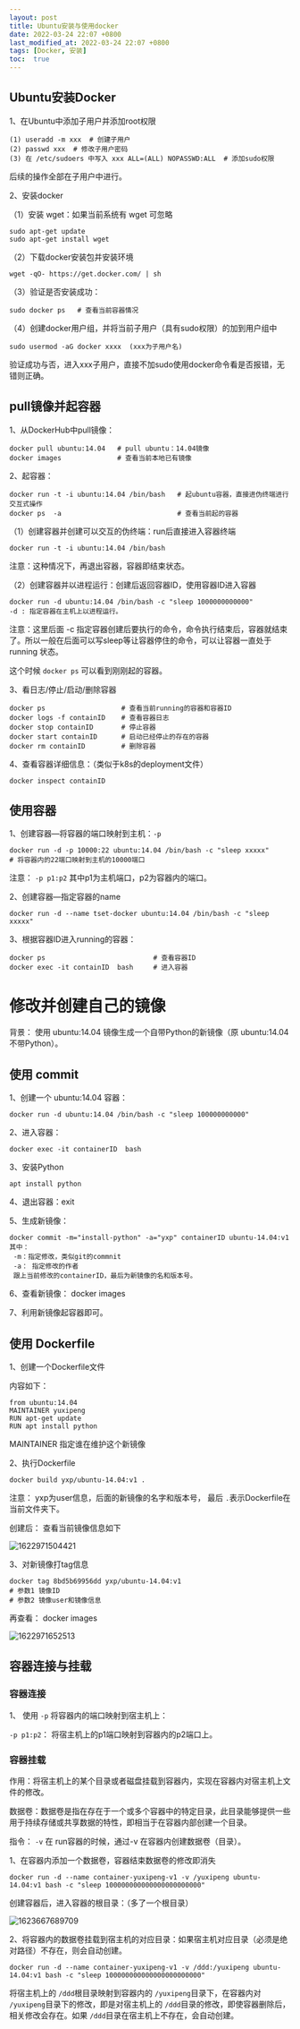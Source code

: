 ```yaml
---
layout: post
title: Ubuntu安装与使用docker
date: 2022-03-24 22:07 +0800
last_modified_at: 2022-03-24 22:07 +0800
tags: [Docker, 安装]
toc:  true
---
```


## Ubuntu安装Docker

1、在Ubuntu中添加子用户并添加root权限

```
(1) useradd -m xxx  # 创建子用户
(2) passwd xxx  # 修改子用户密码
(3) 在 /etc/sudoers 中写入 xxx ALL=(ALL) NOPASSWD:ALL  # 添加sudo权限
```

后续的操作全部在子用户中进行。

2、安装docker

（1）安装 wget：如果当前系统有 wget 可忽略

```
sudo apt-get update 
sudo apt-get install wget
```

（2）下载docker安装包并安装环境

```
wget -qO- https://get.docker.com/ | sh
```

（3）验证是否安装成功：

```
sudo docker ps   # 查看当前容器情况
```

（4）创建docker用户组，并将当前子用户（具有sudo权限）的加到用户组中

```
sudo usermod -aG docker xxxx  (xxx为子用户名)
```

验证成功与否，进入xxx子用户，直接不加sudo使用docker命令看是否报错，无错则正确。



## pull镜像并起容器

1、从DockerHub中pull镜像：

```
docker pull ubuntu:14.04   # pull ubuntu：14.04镜像
docker images 			   # 查看当前本地已有镜像
```

2、起容器：

```
docker run -t -i ubuntu:14.04 /bin/bash   # 起ubuntu容器，直接进伪终端进行交互式操作
docker ps  -a  							  # 查看当前起的容器
```

（1）创建容器并创建可以交互的伪终端：run后直接进入容器终端

```
docker run -t -i ubuntu:14.04 /bin/bash
```

注意：这种情况下，再退出容器，容器即结束状态。

（2）创建容器并以进程运行：创建后返回容器ID，使用容器ID进入容器

```
docker run -d ubuntu:14.04 /bin/bash -c "sleep 1000000000000"
-d : 指定容器在主机上以进程运行。
```

注意：这里后面 -c 指定容器创建后要执行的命令，命令执行结束后，容器就结束了。所以一般在后面可以写sleep等让容器停住的命令，可以让容器一直处于 running 状态。

这个时候 `docker ps` 可以看到刚刚起的容器。

3、看日志/停止/启动/删除容器

```
docker ps  					# 查看当前running的容器和容器ID
docker logs -f containID    # 查看容器日志
docker stop containID		# 停止容器
docker start containID      # 启动已经停止的存在的容器
docker rm containID 		# 删除容器
```

4、查看容器详细信息：（类似于k8s的deployment文件）

```
docker inspect containID
```



## 使用容器

1、创建容器—将容器的端口映射到主机：`-p`

```
docker run -d -p 10000:22 ubuntu:14.04 /bin/bash -c "sleep xxxxx"
# 将容器内的22端口映射到主机的10000端口
```

注意： `-p p1:p2` 其中p1为主机端口，p2为容器内的端口。

2、创建容器—指定容器的name

```
docker run -d --name tset-docker ubuntu:14.04 /bin/bash -c "sleep xxxxx"
```

3、根据容器ID进入running的容器：

```
docker ps   						# 查看容器ID
docker exec -it containID  bash 	# 进入容器
```


# 修改并创建自己的镜像

背景： 使用 ubuntu:14.04 镜像生成一个自带Python的新镜像（原 ubuntu:14.04 不带Python）。

## 使用 commit

1、创建一个  ubuntu:14.04  容器：

```
docker run -d ubuntu:14.04 /bin/bash -c "sleep 100000000000"
```

2、进入容器：

```
docker exec -it containerID  bash
```

3、安装Python

```
apt install python
```

4、退出容器：exit

5、生成新镜像：

```
docker commit -m="install-python" -a="yxp" containerID ubuntu-14.04:v1
其中：
 -m：指定修改，类似git的commnit
 -a： 指定修改的作者
 跟上当前修改的containerID，最后为新镜像的名和版本号。
```

6、查看新镜像： docker images

7、利用新镜像起容器即可。



## 使用 Dockerfile 

1、创建一个Dockerfile文件

内容如下：

```
from ubuntu:14.04
MAINTAINER yuxipeng
RUN apt-get update
RUN apt install python
```

MAINTAINER 指定谁在维护这个新镜像

2、执行Dockerfile

```
docker build yxp/ubuntu-14.04:v1 .
```

注意： yxp为user信息，后面的新镜像的名字和版本号， 最后 `.`表示Dockerfile在当前文件夹下。

创建后： 查看当前镜像信息如下

![1622971504421](/image/1622971504421.png)

3、对新镜像打tag信息

```
docker tag 8bd5b69956dd yxp/ubuntu-14.04:v1
# 参数1 镜像ID
# 参数2 镜像user和镜像信息
```

再查看： docker images

![1622971652513](/image/1622971652513.png)



## 容器连接与挂载

### 容器连接

1、 使用 `-p` 将容器内的端口映射到宿主机上：

`-p p1:p2`： 将宿主机上的p1端口映射到容器内的p2端口上。



### 容器挂载

作用：将宿主机上的某个目录或者磁盘挂载到容器内，实现在容器内对宿主机上文件的修改。

数据卷：数据卷是指在存在于一个或多个容器中的特定目录，此目录能够提供一些用于持续存储或共享数据的特性，即相当于在容器内部创建一个目录。

指令： `-v` 在 run容器的时候，通过-v 在容器内创建数据卷（目录）。

1、在容器内添加一个数据卷，容器结束数据卷的修改即消失

```
docker run -d --name container-yuxipeng-v1 -v /yuxipeng ubuntu-14.04:v1 bash -c "sleep 100000000000000000000000"
```

创建容器后，进入容器的根目录：（多了一个根目录）

![1623667689709](/image/1623667689709.png)

2、将容器内的数据卷挂载到宿主机的对应目录：如果宿主机对应目录（必须是绝对路径）不存在，则会自动创建。

```
docker run -d --name container-yuxipeng-v1 -v /ddd:/yuxipeng ubuntu-14.04:v1 bash -c "sleep 100000000000000000000000"
```

将宿主机上的 `/ddd`根目录映射到容器内的 `/yuxipeng`目录下，在容器内对 `/yuxipeng`目录下的修改，即是对宿主机上的 `/ddd`目录的修改，即使容器删除后，相关修改会存在。如果 `/ddd`目录在宿主机上不存在，会自动创建。

